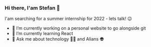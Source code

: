 ### Hi there, I'am Stefan 👋

I'am searching for a summer internship for 2022 - lets talk! 😉 

- 🔭 I’m currently working on a personal website to go alongside git
- 🌱 I’m currently learning React
- 💬 Ask me about technology 👨‍💻 and Alians 👽
